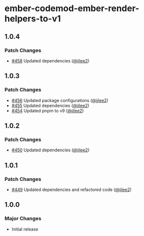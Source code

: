 # ember-codemod-ember-render-helpers-to-v1

## 1.0.4

### Patch Changes

- [#458](https://github.com/buschtoens/ember-render-helpers/pull/458) Updated dependencies ([@ijlee2](https://github.com/ijlee2))

## 1.0.3

### Patch Changes

- [#456](https://github.com/buschtoens/ember-render-helpers/pull/456) Updated package configurations ([@ijlee2](https://github.com/ijlee2))
- [#455](https://github.com/buschtoens/ember-render-helpers/pull/455) Updated dependencies ([@ijlee2](https://github.com/ijlee2))
- [#454](https://github.com/buschtoens/ember-render-helpers/pull/454) Updated pnpm to v9 ([@ijlee2](https://github.com/ijlee2))

## 1.0.2

### Patch Changes

- [#450](https://github.com/buschtoens/ember-render-helpers/pull/450) Updated dependencies ([@ijlee2](https://github.com/ijlee2))

## 1.0.1

### Patch Changes

- [#449](https://github.com/buschtoens/ember-render-helpers/pull/449) Updated dependencies and refactored code ([@ijlee2](https://github.com/ijlee2))

## 1.0.0

### Major Changes

- Initial release
